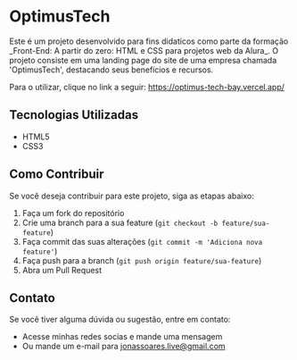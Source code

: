 # OptimusTech

Este é um projeto desenvolvido para fins didaticos como parte da formação \_Front-End: A partir do zero: HTML e CSS para projetos web da Alura\_. O projeto consiste em uma landing page do site de uma empresa chamada 'OptimusTech', destacando seus benefícios e recursos.

Para o utilizar, clique no link a seguir: https://optimus-tech-bay.vercel.app/

## Tecnologias Utilizadas

- HTML5
- CSS3

## Como Contribuir

Se você deseja contribuir para este projeto, siga as etapas abaixo:

1. Faça um fork do repositório
2. Crie uma branch para a sua feature (`git checkout -b feature/sua-feature`)
3. Faça commit das suas alterações (`git commit -m 'Adiciona nova feature'`)
4. Faça push para a branch (`git push origin feature/sua-feature`)
5. Abra um Pull Request

## Contato

Se você tiver alguma dúvida ou sugestão, entre em contato:

- Acesse minhas redes socias e mande uma mensagem
- Ou mande um e-mail para jonassoares.live@gmail.com
